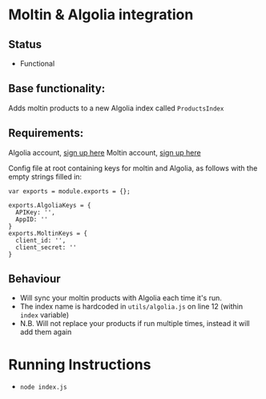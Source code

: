 # Moltin & Algolia integration

## Status
- Functional

## Base functionality:
Adds moltin products to a new Algolia index called `ProductsIndex`

## Requirements:
Algolia account, [sign up here](https://www.algolia.com/users/sign_up)
Moltin account, [sign up here](https://accounts.moltin.com/register)

Config file at root containing keys for moltin and Algolia, as follows with the empty strings filled in:
```
var exports = module.exports = {};

exports.AlgoliaKeys = {
  APIKey: '',
  AppID: ''
}
exports.MoltinKeys = {
  client_id: '',
  client_secret: ''
}
```

## Behaviour
- Will sync your moltin products with Algolia each time it's run.
- The index name is hardcoded in `utils/algolia.js` on line 12 (within `index` variable)
- N.B. Will not replace your products if run multiple times, instead it will add them again

# Running Instructions
- `node index.js`
